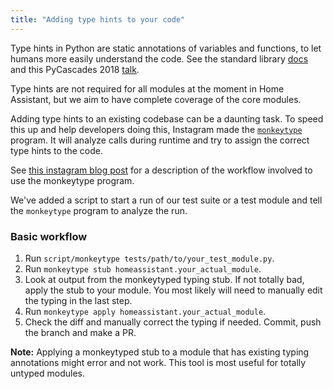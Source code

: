 ```yaml
---
title: "Adding type hints to your code"
---
```


Type hints in Python are static annotations of variables and functions, to let humans more easily understand the code. See the standard library [docs](https://docs.python.org/3/library/typing.html) and this PyCascades 2018 [talk](https://youtu.be/zKre4DKAB30).

Type hints are not required for all modules at the moment in Home Assistant, but we aim to have complete coverage of the core modules.

Adding type hints to an existing codebase can be a daunting task. To speed this up and help developers doing this, Instagram made the [`monkeytype`](https://pypi.org/project/MonkeyType/) program. It will analyze calls during runtime and try to assign the correct type hints to the code.

See [this instagram blog post](https://instagram-engineering.com/let-your-code-type-hint-itself-introducing-open-source-monkeytype-a855c7284881) for a description of the workflow involved to use the monkeytype program.

We've added a script to start a run of our test suite or a test module and tell the `monkeytype` program to analyze the run.

### Basic workflow

1. Run `script/monkeytype tests/path/to/your_test_module.py`.
2. Run `monkeytype stub homeassistant.your_actual_module`.
3. Look at output from the monkeytyped typing stub. If not totally bad, apply the stub to your module. You most likely will need to manually edit the typing in the last step.
4. Run `monkeytype apply homeassistant.your_actual_module`.
5. Check the diff and manually correct the typing if needed. Commit, push the branch and make a PR.

**Note:**
Applying a monkeytyped stub to a module that has existing typing annotations might error and not work. This tool is most useful for totally untyped modules.
